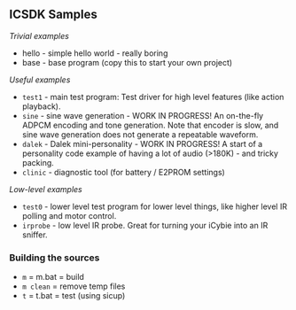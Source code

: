 ## ICSDK Samples

_Trivial examples_

* hello - simple hello world - really boring
* base - base program (copy this to start your own project)

_Useful examples_

* `test1` - main test program: Test driver for high level features (like action playback).
* `sine` - sine wave generation - WORK IN PROGRESS! An on-the-fly ADPCM encoding and tone generation. Note that encoder is slow, and sine wave generation does not generate a repeatable waveform.
* `dalek` - Dalek mini-personality - WORK IN PROGRESS! A start of a personality code example of having a lot of audio (>180K) - and tricky packing.
* `clinic` - diagnostic tool (for battery / E2PROM settings)

_Low-level examples_

* `test0` - lower level test program for lower level things, like higher level IR polling and motor control.
* `irprobe` - low level IR probe. Great for turning your iCybie into an IR sniffer.

### Building the sources

* `m` = m.bat = build
* `m clean` = remove temp files
* `t` = t.bat = test (using sicup)

